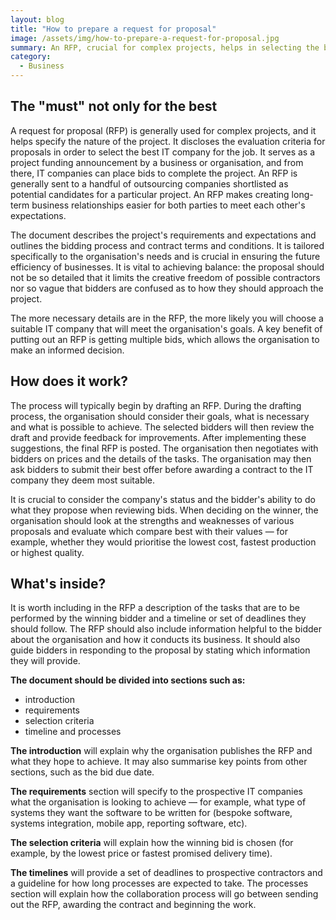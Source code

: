 ```yaml
---
layout: blog
title: "How to prepare a request for proposal"
image: /assets/img/how-to-prepare-a-request-for-proposal.jpg
summary: An RFP, crucial for complex projects, helps in selecting the best IT company by detailing project needs, timelines, and evaluation criteria, ensuring mutual understanding and informed decision-making.
category:
  - Business
---
```


## The "must" not only for the best
A request for proposal (RFP) is generally used for complex projects, and it helps specify the nature of the project. It discloses the evaluation criteria for proposals in order to select the best IT company for the job. It serves as a project funding announcement by a business or organisation, and from there, IT companies can place bids to complete the project. An RFP is generally sent to a handful of outsourcing companies shortlisted as potential candidates for a particular project. An RFP makes creating long-term business relationships easier for both parties to meet each other's expectations.

The document describes the project's requirements and expectations and outlines the bidding process and contract terms and conditions. It is tailored specifically to the organisation's needs and is crucial in ensuring the future efficiency of businesses. It is vital to achieving balance: the proposal should not be so detailed that it limits the creative freedom of possible contractors nor so vague that bidders are confused as to how they should approach the project.

The more necessary details are in the RFP, the more likely you will choose a suitable IT company that will meet the organisation's goals. A key benefit of putting out an RFP is getting multiple bids, which allows the organisation to make an informed decision.

## How does it work?
The process will typically begin by drafting an RFP. During the drafting process, the organisation should consider their goals, what is necessary and what is possible to achieve. The selected bidders will then review the draft and provide feedback for improvements. After implementing these suggestions, the final RFP is posted. The organisation then negotiates with bidders on prices and the details of the tasks. The organisation may then ask bidders to submit their best offer before awarding a contract to the IT company they deem most suitable.

It is crucial to consider the company's status and the bidder's ability to do what they propose when reviewing bids. When deciding on the winner, the organisation should look at the strengths and weaknesses of various proposals and evaluate which compare best with their values — for example, whether they would prioritise the lowest cost, fastest production or highest quality.

## What's inside?
It is worth including in the RFP a description of the tasks that are to be performed by the winning bidder and a timeline or set of deadlines they should follow. The RFP should also include information helpful to the bidder about the organisation and how it conducts its business. It should also guide bidders in responding to the proposal by stating which information they will provide.

**The document should be divided into sections such as:**

- introduction
- requirements
- selection criteria
- timeline and processes
  
**The introduction** will explain why the organisation publishes the RFP and what they hope to achieve. It may also summarise key points from other sections, such as the bid due date.

**The requirements** section will specify to the prospective IT companies what the organisation is looking to achieve — for example, what type of systems they want the software to be written for (bespoke software, systems integration, mobile app, reporting software, etc).

**The selection criteria** will explain how the winning bid is chosen (for example, by the lowest price or fastest promised delivery time).

**The timelines** will provide a set of deadlines to prospective contractors and a guideline for how long processes are expected to take. The processes section will explain how the collaboration process will go between sending out the RFP, awarding the contract and beginning the work.
